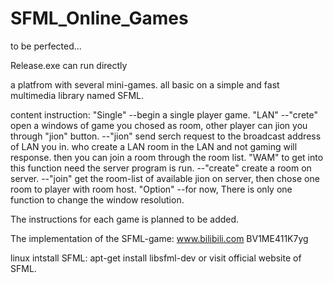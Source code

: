 # SFML_Online_Games

to be perfected...

Release.exe can run directly


a platfrom with several mini-games.
all basic on a simple and fast multimedia library named SFML.

content instruction:
  "Single"  --begin a single player game.
  "LAN"     --"crete"
               open a windows of game you chosed as room, other player can jion you through "jion" button.
            --"jion"
               send serch request to the broadcast address of LAN you in. who create a LAN room in the LAN and not gaming will response.
               then you can join a room through the room list.
  "WAM"     to get into this function need the server program is run.
            --"create"
               create a room on server.
            --"join"
               get the room-list of available jion on server, then chose one room to player with room host.
  "Option"  --for now, There is only one function to change the window resolution.
  
  
  
The instructions for each game is planned to be added.
  
  
  
  
The implementation of the SFML-game: www.bilibili.com BV1ME411K7yg
  


linux intstall SFML: apt-get install libsfml-dev
                     or visit official website of SFML.
